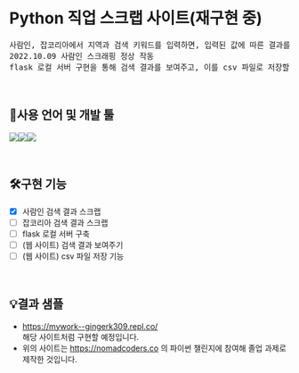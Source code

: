 # Python 직업 스크랩 사이트(재구현 중)<br/>
<pre>
사람인, 잡코리아에서 지역과 검색 키워드를 입력하면, 입력된 값에 따른 결과를 스크랩
2022.10.09 사람인 스크래핑 정상 작동
flask 로컬 서버 구현을 통해 검색 결과를 보여주고, 이를 csv 파일로 저장할 수 있게 함
</pre>
<br>

## 🔧사용 언어 및 개발 툴
<img src="https://img.shields.io/badge/Python3-3776AB?style=for-the-badge&logo=Python&logoColor=white"><img src="https://img.shields.io/badge/VSC-007ACC?style=for-the-badge&logo=Visual Studio Code&logoColor=white"><img src="https://img.shields.io/badge/Bootstrap-512BD4?style=for-the-badge&logo=bootstrap&logoColor=white"> 




<br>

## 🛠구현 기능
- [x] 사람인 검색 결과 스크랩
- [ ] 잡코리아 검색 결과 스크랩
- [ ] flask 로컬 서버 구축
- [ ] (웹 사이트) 검색 결과 보여주기
- [ ] (웹 사이트) csv 파일 저장 기능

<br>

## 💡결과 샘플
- https://mywork--gingerk309.repl.co/
<br>해당 사이트처럼 구현할 예정입니다.
- 위의 사이트는 https://nomadcoders.co 의 파이썬
챌린지에 참여해 졸업 과제로 제작한 것입니다.

